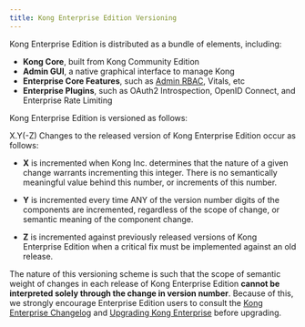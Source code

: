 ```yaml
---
title: Kong Enterprise Edition Versioning
---
```


Kong Enterprise Edition is distributed as a bundle of elements, including:

- **Kong Core**, built from Kong Community Edition
- **Admin GUI**, a native graphical interface to manage Kong
- **Enterprise Core Features**, such as [Admin RBAC](https://support.konghq.com/hc/en-us/articles/115001049953-Setting-Up-Admin-API-RBAC), Vitals, etc
- **Enterprise Plugins**, such as OAuth2 Introspection, OpenID Connect, and Enterprise Rate Limiting

Kong Enterprise Edition is versioned as follows:

X.Y(-Z)
Changes to the released version of Kong Enterprise Edition occur as follows:

- **X** is incremented when Kong Inc. determines that the nature of a given change warrants incrementing this integer. There is no semantically meaningful value behind this number, or increments of this number.

- **Y** is incremented every time ANY of the version number digits of the components are incremented, regardless of the scope of change, or semantic meaning of the component change.

- **Z** is incremented against previously released versions of Kong Enterprise Edition when a critical fix must be implemented against an old release.

The nature of this versioning scheme is such that the scope of semantic weight of changes in each release of Kong Enterprise Edition **cannot be interpreted solely through the change in version number**. Because of this, we strongly encourage Enterprise Edition users to consult the [Kong Enterprise Changelog](/docs/enterprise/latest/changelog) and [Upgrading Kong Enterprise](https://support.konghq.com/hc/en-us/articles/115009693288-Upgrading-Kong) before upgrading.
